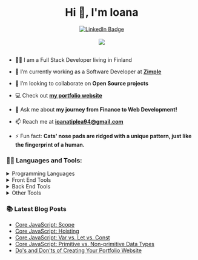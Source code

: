 <h1 align="center">Hi 👋, I'm Ioana</h1>
<div align="center">
  <a href="https://www.linkedin.com/in/ioana-tiplea/">
    <img src="https://img.shields.io/badge/LinkedIn-blue?style=for-the-badge&logo=linkedin&logoColor=white" alt="LinkedIn Badge"/>
  </a>
</div>
<br />

<div align="center"><img src="https://i.pinimg.com/originals/e4/26/70/e426702edf874b181aced1e2fa5c6cde.gif" max-width="480"/></div>
<br />

- 👨‍💻 I am a Full Stack Developer living in Finland

- 🌱 I’m currently working as a Software Developer at **[Zimple](https://zimple.io/)**

- 👯 I’m looking to collaborate on **Open Source projects**

- 💻 Check out **[my portfolio website](https://ioanatiplea.dev)**

- 💬 Ask me about **my journey from Finance to Web Development!**

- 📫 Reach me at **ioanatiplea94@gmail.com**

- ⚡ Fun fact: **Cats' nose pads are ridged with a unique pattern, just like the fingerprint of a human.**

### 👨‍💻 Languages and Tools:

<details>
  <summary>Programming Languages</summary>
    <br />
    <img src="https://cdn.jsdelivr.net/gh/devicons/devicon/icons/javascript/javascript-plain.svg" height="60" width="60" />&nbsp;
    <img src="https://cdn.jsdelivr.net/gh/devicons/devicon/icons/typescript/typescript-plain.svg" width="60" height="60" />&nbsp;
    <img src="https://cdn.jsdelivr.net/gh/devicons/devicon/icons/java/java-original-wordmark.svg" width="60" height="60" />&nbsp;
</details>

<details>
  <summary>Front End Tools</summary>
    <br />
    <img src="https://cdn.jsdelivr.net/gh/devicons/devicon/icons/html5/html5-plain-wordmark.svg" height="60" width="60" />&nbsp;
    <img src="https://cdn.jsdelivr.net/gh/devicons/devicon/icons/css3/css3-plain-wordmark.svg" height="60" width="60" />&nbsp;
    <img src="https://cdn.jsdelivr.net/gh/devicons/devicon/icons/tailwindcss/tailwindcss-plain.svg" width="60" height="60"/>&nbsp;
    <img src="https://cdn.jsdelivr.net/gh/devicons/devicon/icons/react/react-original-wordmark.svg" height="60" width="60" />&nbsp;
    <img src="https://cdn.jsdelivr.net/gh/devicons/devicon/icons/redux/redux-original.svg" height="60" width="60" />&nbsp;
    <img src="https://cdn.jsdelivr.net/gh/devicons/devicon/icons/nextjs/nextjs-original.svg" width="60" height="60"/>&nbsp; 
    <img src="https://cdn.jsdelivr.net/gh/devicons/devicon/icons/figma/figma-original.svg" height="60" width="60" />&nbsp;
</details>

<details>
  <summary>Back End Tools</summary>
    <br />
    <img src="https://cdn.jsdelivr.net/gh/devicons/devicon/icons/nodejs/nodejs-original-wordmark.svg" height="60" width="60" />&nbsp;
    <img src="https://cdn.jsdelivr.net/gh/devicons/devicon/icons/express/express-original.svg" height="60" width="60" />&nbsp;
    <img src="https://cdn.jsdelivr.net/gh/devicons/devicon/icons/spring/spring-original-wordmark.svg" height="60" width="60" />&nbsp;
    <img src="https://cdn.jsdelivr.net/gh/devicons/devicon/icons/mongodb/mongodb-plain-wordmark.svg" width="60" height="60" />&nbsp;
    <img src="https://cdn.jsdelivr.net/gh/devicons/devicon/icons/postgresql/postgresql-plain-wordmark.svg" width="60" height="60" />&nbsp;
    <img src="https://avatars.githubusercontent.com/u/17219288?s=280&v=4" width="60" height="60" />&nbsp;
</details>

<details>
  <summary>Other Tools</summary>
    <br />
    <img src="https://cdn.jsdelivr.net/gh/devicons/devicon/icons/jest/jest-plain.svg" width="60" height="60"/>&nbsp; 
    <img src="https://media.slid.es/avatars/1098231/Cypress_Logomark_Color_Dark_BG.jpg" width="60" height="60"/>&nbsp; 
    <img src="https://cdn.jsdelivr.net/gh/devicons/devicon/icons/git/git-plain-wordmark.svg" width="60" height="60"/>&nbsp; 
    <img src="https://static-00.iconduck.com/assets.00/swagger-icon-512x512-halz44im.png" width="60" height="60"/>&nbsp; 
    <img src="https://www.docker.com/wp-content/uploads/2022/03/vertical-logo-monochromatic.png" width="60" height="60"/>&nbsp;
</details>

### 📚 Latest Blog Posts
<!-- BLOG-POST-LIST:START -->
- [Core JavaScript: Scope](https://blog.ioanatiplea.dev/core-javascript-scope)
- [Core JavaScript: Hoisting](https://blog.ioanatiplea.dev/core-javascript-hoisting)
- [Core JavaScript: Var vs. Let vs. Const](https://blog.ioanatiplea.dev/core-javascript-var-vs-let-vs-const)
- [Core JavaScript: Primitive vs. Non-primitive Data Types](https://blog.ioanatiplea.dev/core-javascript-primitive-vs-non-primitive-data-types)
- [Do&#39;s and Don&#39;ts of Creating Your Portfolio Website](https://blog.ioanatiplea.dev/dos-and-donts-of-creating-your-portfolio-website)
<!-- BLOG-POST-LIST:END -->
